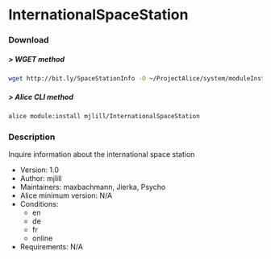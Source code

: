 # InternationalSpaceStation

### Download

##### > WGET method
```bash
wget http://bit.ly/SpaceStationInfo -O ~/ProjectAlice/system/moduleInstallTickets/InternationalSpaceStation.install
```

##### > Alice CLI method
```bash
alice module:install mjlill/InternationalSpaceStation
```

### Description
Inquire information about the international space station

- Version: 1.0
- Author: mjlill
- Maintainers: maxbachmann, Jierka, Psycho
- Alice minimum version: N/A
- Conditions:
  - en
  - de
  - fr
  - online
- Requirements: N/A

